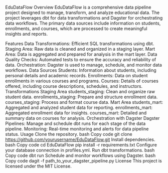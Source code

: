 EduDataFlow
Overview
EduDataFlow is a comprehensive data pipeline project designed to manage, transform, and analyze educational data. The project leverages dbt for data transformations and Dagster for orchestrating data workflows. The primary data sources include information on students, enrollments, and courses, which are processed to create meaningful insights and reports.

Features
Data Transformations: Efficient SQL transformations using dbt.
Staging Area: Raw data is cleaned and organized in a staging layer.
Mart Area: Data is aggregated and prepared for analysis in the mart layer.
Data Quality Checks: Automated tests to ensure the accuracy and reliability of data.
Orchestration: Dagster is used to manage, schedule, and monitor data workflows.
Data Sources
Students: Information about students, including personal details and academic records.
Enrollments: Data on student enrollments in various courses and programs.
Courses: Details of courses offered, including course descriptions, schedules, and instructors.
Transformations
Staging Area
students_staging: Clean and organize raw student data.
enrollments_staging: Prepare and structure enrollment data.
courses_staging: Process and format course data.
Mart Area
students_mart: Aggregated and analyzed student data for reporting.
enrollments_mart: Aggregated enrollment data for insights.
courses_mart: Detailed and summary data on courses for analysis.
Orchestration with Dagster
Dagster Pipelines: Manage and schedule dbt runs for each stage of the data pipeline.
Monitoring: Real-time monitoring and alerts for data pipeline status.
Usage
Clone the repository.
bash
Copy code
git clone https://github.com/yourusername/EduDataFlow.git
Install dependencies.
bash
Copy code
cd EduDataFlow
pip install -r requirements.txt
Configure your database connection in profiles.yml.
Run dbt transformations.
bash
Copy code
dbt run
Schedule and monitor workflows using Dagster.
bash
Copy code
dagit -f path_to_your_dagster_pipeline.py
License
This project is licensed under the MIT License.
